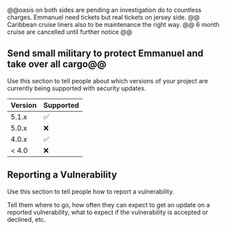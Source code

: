 @@oasis on both sides are pending an investigation do to countless charges. Emmanuel need tickets but real tickets on jersey side.
@@ Caribbean cruise liners also to be maintenance the right way.
@@ 6 month cruise are cancelled until further notice
@@

## Send small military to protect Emmanuel and take over all cargo@@


Use this section to tell people about which versions of your project are
currently being supported with security updates.

| Version | Supported          |
| ------- | ------------------ |
| 5.1.x   | :white_check_mark: |
| 5.0.x   | :x:                |
| 4.0.x   | :white_check_mark: |
| < 4.0   | :x:                |

## Reporting a Vulnerability

Use this section to tell people how to report a vulnerability.

Tell them where to go, how often they can expect to get an update on a
reported vulnerability, what to expect if the vulnerability is accepted or
declined, etc.
